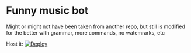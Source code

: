 # Funny music bot

Might or might not have been taken from another repo, but still is modified for the better with grammar, more commands, no watemrarks, etc

Host it: [![Deploy](https://www.herokucdn.com/deploy/button.svg)](heroku.com/deploy?template=https://github.com/Its-Tachanks/Bratukha)
